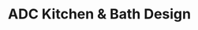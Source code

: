 ---
title: "ADC Kitchen & Bath Design"
url: /los-alamos/adc-kitchen-and-bath-design/
shop: kitchen
---